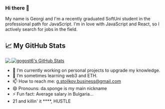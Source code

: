 ### Hi there 👋
My name is Georgi and I'm a recently graduated SoftUni student in the professional path for JavaScript. I'm in love with JavaScript and React, so I actively search for jobs in the field.

## &#x1f4c8; My GitHub Stats
<a href="https://github.com/gogost6/gogost6">
  <img align="center" src="https://github-readme-stats.vercel.app/api/top-langs/?username=gogost6&title_color=000000&text_color=000000" />
</a>

<a href="https://github.com/gogost6/gogost6">
  <img align="center" src="https://github-readme-stats.vercel.app/api?username=gogost6&show_icons=true&line_height=27&count_private=true&title_color=000000&text_color=000000&icon_color=FAC051" alt="gogost6's GitHub Stats" />
</a>

- 🔭 I’m currently working on personal projects to upgrade my knowledge.
- 🌱 I’m sometimes learning web3 and ETH.
- 📫 How to reach me: g.stoilkov.business@gmail.com
- 😄 Pronouns: da.sponge is my main nickname
- ⚡ Fun fact: Average salary in Bulgaria...
- 21 and killin' it ****, HUSTLE

